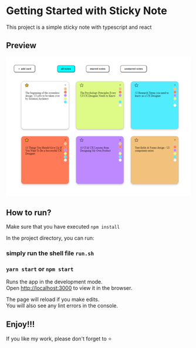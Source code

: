 # Getting Started with Sticky Note

This project is a simple sticky note with typescript and react

## Preview
![Sticky Note Preview](https://github.com/ClickHere0521/React-Typescript-StickyNote/blob/master/public/stickyPreview.png)
## How to run?

Make sure that you have executed `npm install`

In the project directory, you can run:

### simply run the shell file `run.sh`

### `yarn start` or `npm start`

Runs the app in the development mode.\
Open [http://localhost:3000](http://localhost:3000) to view it in the browser.

The page will reload if you make edits.\
You will also see any lint errors in the console.

## Enjoy!!!
If you like my work, please don't forget to ⭐
